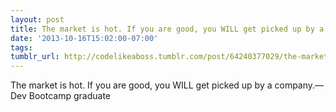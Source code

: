 ```yaml
---
layout: post
title: The market is hot. If you are good, you WILL get picked up by a company.
date: '2013-10-16T15:02:00-07:00'
tags: 
tumblr_url: http://codelikeaboss.tumblr.com/post/64240377029/the-market-is-hot-if-you-are-good-you-will-get
---
```

The market is hot. If you are good, you WILL get picked up by a company.—Dev Bootcamp graduate

